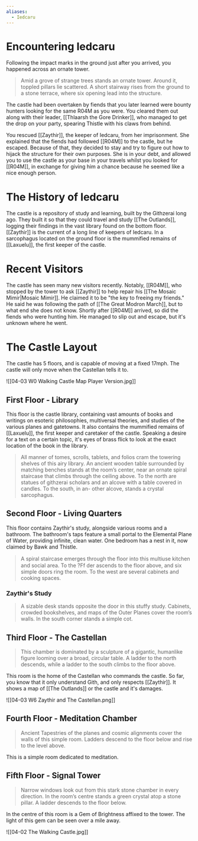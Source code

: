 ```yaml
---
aliases:
  - Iedcaru
---
```

# Encountering Iedcaru
Following the impact marks in the ground just after you arrived, you happened across an ornate tower.

> Amid a grove of strange trees stands an ornate tower. Around it, toppled pillars lie scattered. A short stairway rises from the ground to a stone terrace, where six opening lead into the structure.

The castle had been overtaken by fiends that you later learned were bounty hunters looking for the same R04M as you were. You cleared them out along with their leader, [[Thlaarsh the Gore Drinker]], who managed to get the drop on your party, spearing Thistle with his claws from behind. 

You rescued [[Zaythir]], the keeper of Iedcaru, from her imprisonment. She explained that the fiends had followed [[R04M]] to the castle, but he escaped. Because of that, they decided to stay and try to figure out how to hijack the structure for their own purposes. She is in your debt, and allowed you to use the castle as your base in your travels whilst you looked for [[R04M]], in exchange for giving him a chance because he seemed like a nice enough person. 
# The History of Iedcaru
The castle is a repository of study and learning, built by the Githzerai long ago. They built it so that they could travel and study [[The Outlands]], logging their findings in the vast library found on the bottom floor. [[Zaythir]] is the current of a long line of keepers of Iedcaru. In a sarcophagus located on the ground floor is the mummified remains of [[Laxuelu]], the first keeper of the castle. 
# Recent Visitors
The castle has seen many new visitors recently. Notably, [[R04M]], who stopped by the tower to ask [[Zaythir]] to help repair his [[The Mosaic Mimir|Mosaic Mimir]]. He claimed it to be "the key to freeing my friends." He said he was following the path of [[The Great Modron March]], but to what end she does not know. Shortly after [[R04M]] arrived, so did the fiends who were hunting him. He managed to slip out and escape, but it's unknown where he went.
# The Castle Layout
The castle has 5 floors, and is capable of moving at a fixed 17mph. The castle will only move when the Castellan tells it to.

![[04-03 W0 Walking Castle Map Player Version.jpg]]
## First Floor - Library
This floor is the castle library, containing vast amounts of books and writings on esoteric philosophies, multiversal theories, and studies of the various planes and gatetowns. It also contains the mummified remains of [[Laxuelu]], the first keeper and caretaker of the castle. Speaking a desire for a text on a certain topic, it's eyes of brass flick to look at the exact location of the book in the library. 

> All manner of tomes, scrolls, tablets, and folios cram the towering shelves of this airy library. An ancient wooden table surrounded by matching benches stands at the room’s center, near an ornate spiral staircase that climbs through the ceiling above. To the north are statues of githzerai scholars and an alcove with a table covered in candles. To the south, in an- other alcove, stands a crystal sarcophagus.
## Second Floor - Living Quarters
This floor contains Zaythir's study, alongside various rooms and a bathroom. The bathroom's taps feature a small portal to the Elemental Plane of Water, providing infinite, clean water. One bedroom has a nest in it, now claimed by Bawk and Thistle.

> A spiral staircase emerges through the ﬂoor into this multiuse kitchen and social area. To the ?Ff der ascends to the floor above, and six simple doors ring the room. To the west are several cabinets and cooking spaces.
### Zaythir's Study
> A sizable desk stands opposite the door in this stuffy study. Cabinets, crowded bookshelves, and maps of the Outer Planes cover the room’s walls. In the south corner stands a simple cot. 
## Third Floor - The Castellan
> This chamber is dominated by a sculpture of a gigantic, humanlike figure looming over a broad, circular table. A ladder to the north descends, while a ladder to the south climbs to the floor above. 

This room is the home of the Castellan who commands the castle. So far, you know that it only understand Gith, and only respects [[Zaythir]]. It shows a map of [[The Outlands]] or the castle and it's damages. 

![[04-03 W6 Zaythir and The Castellan.png]]
## Fourth Floor - Meditation Chamber
> Ancient Tapestries of the planes and cosmic alignments cover the walls of this simple room. Ladders descend to the floor below and rise to the level above.

This is a simple room dedicated to meditation.
## Fifth Floor - Signal Tower
> Narrow windows look out from this stark stone chamber in every direction. In the room’s centre stands a green crystal atop a stone pillar. A ladder descends to the floor below.

In the centre of this room is a Gem of Brightness affixed to the tower. The light of this gem can be seen over a mile away.

![[04-02 The Walking Castle.jpg]]